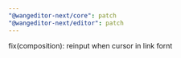 ```yaml
---
"@wangeditor-next/core": patch
"@wangeditor-next/editor": patch
---
```


fix(composition):  reinput when cursor in link fornt
